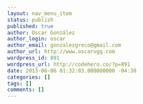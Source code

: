```yaml
---
layout: nav_menu_item
status: publish
published: true
author: Oscar González
author_login: oscar
author_email: gonzalezgreco@gmail.com
author_url: http://www.oscarvgg.com
wordpress_id: 891
wordpress_url: http://codehero.co/?p=891
date: 2013-06-06 01:32:03.000000000 -04:30
categories: []
tags: []
comments: []
---
```

 

